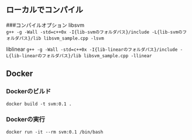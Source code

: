 ## ローカルでコンパイル
###コンパイルオプション
libsvm  
`g++ -g -Wall -std=c++0x -I{lib-svmのフォルダパス}/include -L{lib-svmのフォルダパス}/lib libsvm_sample.cpp -lsvm`

liblinear
`g++ -g -Wall -std=c++0x -I{lib-linearのフォルダパス}/include -L{lib-linearのフォルダパス}/lib libsvm_sample.cpp -llinear`


## Docker
### Dockerのビルド
`docker build -t svm:0.1 .`

### Dockerの実行
`docker run -it --rm svm:0.1 /bin/bash`
